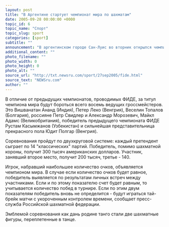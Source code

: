 ```yaml
---
layout: post
title: "В Аргентине стартует чемпионат мира по шахматам"
date: 2005-09-28 00:00:00 +0000
topic_id: 6
topic_name: "Спорт"
topic_slug: sport
categories: [sport]
subtitle: ""
announcement: "В аргентинском городе Сан-Луис во вторник открылся чемпионат мира по шахматам под эгидой Международной федерации шахмат (ФИДЕ), который продлится до 16 октября."
additional_content: ""
photo_filename: ""
photo_width: 0
photo_height: 0
photo_alt: ""
source_url: "http://txt.newsru.com/sport/27sep2005/fide.html"
source_text: "NEWSru.com"
author: ""
---
```

В отличие от предыдущих чемпионатов, проводимых ФИДЕ, за титул чемпиона мира будут бороться всего восемь ведущих гроссмейстеров. Это Вишванатан Ананд (Индия), Петер Леко (Венгрия), Веселин Топалов (Болгария), россияне Петр Свидлер и Александр Морозевич, Майкл Адамс (Великобритания), победитель предыдущего чемпионата ФИДЕ Рустам Касымжанов (Узбекистан) и сильнейшая представительница прекрасного пола Юдит Полгар (Венгрия).

Соревнования пройдут по двухкруговой системе: каждый претендент сыграет по 14 "классических" партий. Победитель, помимо шахматной короны, получит 300 тысяч американских долларов. Участник, занявший второе место, получит 200 тысяч, третье - 140.

Игрок, набравший наибольшее количество очков, объявляется чемпионом мира. В случае если количество очков будет равное, победитель выявляется по результатам личных встреч между участниками. Если и по этому показателю счет будет равным, то учитывается количество побед в турнире. Если по этим двум показателям победитель вновь не определится - будут играться тай-брейк матчи с укороченным контролем времени, сообщает пресс-служба Российской шахматной федерации.

Эмблемой соревнования как дань родине танго стали две шахматные фигуры, переплетенные в танце.
